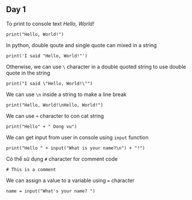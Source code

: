 ## Day 1
To print to console text *Hello, World!*

```
print("Hello, World!")
```
In python, double qoute and single quote can mixed in a string 

```
print('I said "Hello, World!"')
```
Otherwise, we can use `\` character in a double quoted string to use double quote in the string

```
print("I said \"Hello, World!\"")
```
We can use `\n` inside a string to make a line break

```
print("Hello, World!\nHello, World!")
```
We can use `+` character to con cat string

```
print("Hello" + " Dong vu")
```
We can get input from user in console using `input` function

```
print("Hello " + input("What is your name?\n") + "!")
```
Có thể sử dụng `#` character for comment code

```
# This is a comment
```
We can assign a value to a variable using `=` character

```
name = input("What's your name? ")
```
